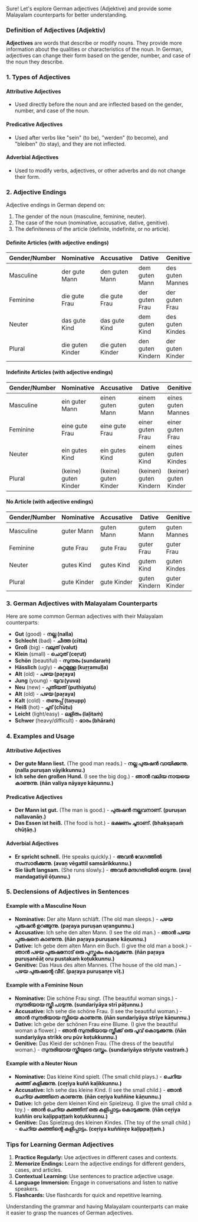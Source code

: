 Sure! Let's explore German adjectives (Adjektive) and provide some Malayalam counterparts for better understanding.

### Definition of Adjectives (Adjektiv)

**Adjectives** are words that describe or modify nouns. They provide more information about the qualities or characteristics of the noun. In German, adjectives can change their form based on the gender, number, and case of the noun they describe.

### 1. **Types of Adjectives**

#### Attributive Adjectives
- Used directly before the noun and are inflected based on the gender, number, and case of the noun.

#### Predicative Adjectives
- Used after verbs like "sein" (to be), "werden" (to become), and "bleiben" (to stay), and they are not inflected.

#### Adverbial Adjectives
- Used to modify verbs, adjectives, or other adverbs and do not change their form.

### 2. **Adjective Endings**

Adjective endings in German depend on:
1. The gender of the noun (masculine, feminine, neuter).
2. The case of the noun (nominative, accusative, dative, genitive).
3. The definiteness of the article (definite, indefinite, or no article).

#### Definite Articles (with adjective endings)

| Gender/Number | Nominative | Accusative | Dative | Genitive |
|---------------|------------|------------|--------|----------|
| Masculine     | der gute Mann | den guten Mann | dem guten Mann | des guten Mannes |
| Feminine      | die gute Frau | die gute Frau | der guten Frau | der guten Frau |
| Neuter        | das gute Kind | das gute Kind | dem guten Kind | des guten Kindes |
| Plural        | die guten Kinder | die guten Kinder | den guten Kindern | der guten Kinder |

#### Indefinite Articles (with adjective endings)

| Gender/Number | Nominative | Accusative | Dative | Genitive |
|---------------|------------|------------|--------|----------|
| Masculine     | ein guter Mann | einen guten Mann | einem guten Mann | eines guten Mannes |
| Feminine      | eine gute Frau | eine gute Frau | einer guten Frau | einer guten Frau |
| Neuter        | ein gutes Kind | ein gutes Kind | einem guten Kind | eines guten Kindes |
| Plural        | (keine) guten Kinder | (keine) guten Kinder | (keinen) guten Kindern | (keiner) guten Kinder |

#### No Article (with adjective endings)

| Gender/Number | Nominative | Accusative | Dative | Genitive |
|---------------|------------|------------|--------|----------|
| Masculine     | guter Mann | guten Mann | gutem Mann | guten Mannes |
| Feminine      | gute Frau | gute Frau | guter Frau | guter Frau |
| Neuter        | gutes Kind | gutes Kind | gutem Kind | guten Kindes |
| Plural        | gute Kinder | gute Kinder | guten Kindern | guter Kinder |

### 3. **German Adjectives with Malayalam Counterparts**

Here are some common German adjectives with their Malayalam counterparts:

- **Gut** (good) - **നല്ല (nalla)**
- **Schlecht** (bad) - **ചീത്ത (cītta)**
- **Groß** (big) - **വലുത് (valut)**
- **Klein** (small) - **ചെറുത് (ceṟut)**
- **Schön** (beautiful) - **സുന്ദരം (sundaraṁ)**
- **Hässlich** (ugly) - **കുറ്റമുള്ള (kuṟṟamuḷḷa)**
- **Alt** (old) - **പഴയ (paṟaya)**
- **Jung** (young) - **യുവ (yuva)**
- **Neu** (new) - **പുതിയത് (puthiyatu)**
- **Alt** (old) - **പഴയ (paṟaya)**
- **Kalt** (cold) - **തണുപ്പ് (taṇupp)**
- **Heiß** (hot) - **ചൂട് (chūṭu)**
- **Leicht** (light/easy) - **ലളിതം (laḷitaṁ)**
- **Schwer** (heavy/difficult) - **ഭാരം (bhāraṁ)**

### 4. **Examples and Usage**

#### Attributive Adjectives
- **Der gute Mann liest.** (The good man reads.) - **നല്ല പുരുഷൻ വായിക്കുന്നു. (nalla puruṣan vāyikkunnu.)**
- **Ich sehe den großen Hund.** (I see the big dog.) - **ഞാൻ വലിയ നായയെ കാണുന്നു. (ñān valiya nāyaye kāṇunnu.)**

#### Predicative Adjectives
- **Der Mann ist gut.** (The man is good.) - **പുരുഷൻ നല്ലവനാണ്. (puruṣan nallavanāṇ.)**
- **Das Essen ist heiß.** (The food is hot.) - **ഭക്ഷണം ചൂടാണ്. (bhakṣaṇaṁ chūṭāṇ.)**

#### Adverbial Adjectives
- **Er spricht schnell.** (He speaks quickly.) - **അവൻ വേഗത്തിൽ സംസാരിക്കുന്നു. (avaṉ vēgattil samsārikkunnu.)**
- **Sie läuft langsam.** (She runs slowly.) - **അവൾ മന്ദഗതിയിൽ ഓടുന്നു. (avaḷ mandagatiyil ōṭunnu.)**

### 5. **Declensions of Adjectives in Sentences**

#### Example with a Masculine Noun
- **Nominative:** Der alte Mann schläft. (The old man sleeps.) - **പഴയ പുരുഷൻ ഉറങ്ങുന്നു. (paṟaya puruṣan uṟangunnu.)**
- **Accusative:** Ich sehe den alten Mann. (I see the old man.) - **ഞാൻ പഴയ പുരുഷനെ കാണുന്നു. (ñān paṟaya puruṣane kāṇunnu.)**
- **Dative:** Ich gebe dem alten Mann ein Buch. (I give the old man a book.) - **ഞാൻ പഴയ പുരുഷനോട് ഒരു പുസ്തകം കൊടുക്കുന്നു. (ñān paṟaya puruṣanēāṭ oru pustakaṁ koṭukkunnu.)**
- **Genitive:** Das Haus des alten Mannes. (The house of the old man.) - **പഴയ പുരുഷന്റെ വീട്. (paṟaya puruṣanṟe vīṭ.)**

#### Example with a Feminine Noun
- **Nominative:** Die schöne Frau singt. (The beautiful woman sings.) - **സുന്ദരിയായ സ്ത്രീ പാടുന്നു. (sundariyāya strī pāṭunnu.)**
- **Accusative:** Ich sehe die schöne Frau. (I see the beautiful woman.) - **ഞാൻ സുന്ദരിയായ സ്ത്രീയെ കാണുന്നു. (ñān sundariyāya strīye kāṇunnu.)**
- **Dative:** Ich gebe der schönen Frau eine Blume. (I give the beautiful woman a flower.) - **ഞാൻ സുന്ദരിയായ സ്ത്രീക്ക് ഒരു പൂവ് കൊടുക്കുന്നു. (ñān sundariyāya strīkk oru pūv koṭukkunnu.)**
- **Genitive:** Das Kleid der schönen Frau. (The dress of the beautiful woman.) - **സുന്ദരിയായ സ്ത്രീയുടെ വസ്ത്രം. (sundariyāya strīyute vastraṁ.)**

#### Example with a Neuter Noun
- **Nominative:** Das kleine Kind spielt. (The small child plays.) - **ചെറിയ കുഞ്ഞ് കളിക്കുന്നു. (ceṟiya kuññ kaḷikkunnu.)**
- **Accusative:** Ich sehe das kleine Kind. (I see the small child.) - **ഞാൻ ചെറിയ കുഞ്ഞിനെ കാണുന്നു. (ñān ceṟiya kuññine kāṇunnu.)**
- **Dative:** Ich gebe dem kleinen Kind ein Spielzeug. (I give the small child a toy.) - **ഞാൻ ചെറിയ കുഞ്ഞിന് ഒരു കളിപ്പാട്ടം കൊടുക്കുന്നു. (ñān ceṟiya kuññin oru kaḷippaṭṭaṁ koṭukkunnu.)**
- **Genitive:** Das Spielzeug des kleinen Kindes. (The toy of the small child.) - **ചെറിയ കുഞ്ഞിന്റെ കളിപ്പാട്ടം. (ceṟiya kuññinṟe kaḷippaṭṭaṁ.)**

### Tips for Learning German Adjectives
1. **Practice Regularly:** Use adjectives in different cases and contexts.
2. **Memorize Endings:** Learn the adjective endings for different genders, cases, and articles.
3. **Contextual Learning:** Use sentences to practice adjective usage.
4. **Language Immersion:** Engage in conversations and listen to native speakers.
5. **Flashcards:** Use flashcards for quick and repetitive learning.

Understanding the grammar and having Malayalam counterparts can make it easier to grasp the nuances of German adjectives.
